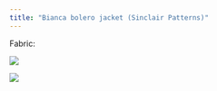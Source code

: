 ```yaml
---
title: "Bianca bolero jacket (Sinclair Patterns)"
---
```


Fabric:

![](projects/attachments/DSCF7974.jpg)

![](projects/attachments/DSCF7971.jpg)